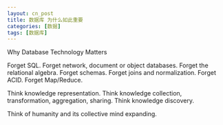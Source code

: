 ```yaml
---
layout: cn_post
title: 数据库 为什么如此重要
categories: [数据]
tags: [数据库]
---
```


Why Database Technology Matters

 

Forget SQL. Forget network, document or object databases. Forget the relational algebra. Forget schemas. Forget joins and normalization. Forget ACID. Forget Map/Reduce.

Think knowledge representation. Think knowledge collection, transformation, aggregation, sharing. Think knowledge discovery.

Think of humanity and its collective mind expanding.

